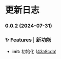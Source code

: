 # 更新日志 


### 0.0.2 (2024-07-31)


### ✨ Features | 新功能

* **init:** 初始化 ([43a8cda](https://github.com/c-eqian/co-axios/commit/43a8cdaea78d305c6170f386c112b3c3879f6a8a))

